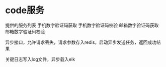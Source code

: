 # code服务

提供的服务列表
手机数字验证码获取
手机数字验证码校验
邮箱数字验证码获取
邮箱数字验证码校验

异步接口，允许请求丢失，请求参数存入redis，启动异步发送任务，返回成功结果

关键日志写入log文件，异步载入elk

